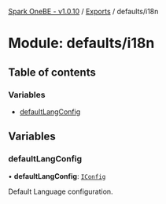 [Spark OneBE - v1.0.10](../README.md) / [Exports](../modules.md) / defaults/i18n

# Module: defaults/i18n

## Table of contents

### Variables

- [defaultLangConfig](defaults_i18n.md#defaultlangconfig)

## Variables

### defaultLangConfig

• **defaultLangConfig**: [`IConfig`](../interfaces/System_IConfig.IConfig.md)

Default Language configuration.
